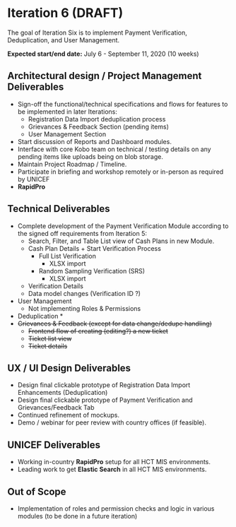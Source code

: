 # Iteration 6 \(DRAFT\)

The goal of Iteration Six is to implement Payment Verification, Deduplication, and User Management.

**Expected start/end date:** July 6 - September 11, 2020 \(10 weeks\)

## **Architectural design / Project Management Deliverables**

* Sign-off the functional/technical specifications and flows for features to be implemented in later Iterations:
  * Registration Data Import deduplication process
  * Grievances & Feedback Section \(pending items\)
  * User Management Section
* Start discussion of Reports and Dashboard modules.
* Interface with core Kobo team on technical / testing details on any pending items like uploads being on blob storage.
* Maintain Project Roadmap / Timeline.
* Participate in briefing and workshop remotely or in-person as required by UNICEF
* **RapidPro**

## **Technical Deliverables**

* Complete development of the Payment Verification Module according to the signed off requirements from Iteration 5:
  * Search, Filter, and Table List view of Cash Plans in new Module.
  * Cash Plan Details + Start Verification Process
    * Full List Verification
      * XLSX import
    * Random Sampling Verification \(SRS\)
      * XLSX import
  * Verification Details
  * Data model changes \(Verification ID ?\)
* User Management
  * Not implementing Roles & Permissions
* Deduplication
  * 
* ~~Grievances & Feedback \(except for data change/dedupe handling\)~~
  * ~~Frontend flow of creating \(editing?\) a new ticket~~
  * ~~Ticket list view~~
  * ~~Ticket details~~

## **UX / UI Design Deliverables**

* Design final clickable prototype of Registration Data Import Enhancements \(Deduplication\)
* Design final clickable prototype of Payment Verification and Grievances/Feedback Tab
* Continued refinement of mockups.
* Demo / webinar for peer review with country offices \(if feasible\).

## **UNICEF Deliverables**

* Working in-country **RapidPro** setup for all HCT MIS environments.
* Leading work to get **Elastic Search** in all HCT MIS environments.

## **Out of Scope**

* Implementation of roles and permission checks and logic in various modules \(to be done in a future iteration\)



